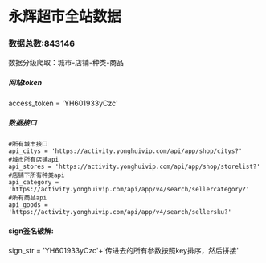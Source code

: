 # 永辉超市全站数据
### 数据总数:843146

数据分级爬取：城市-店铺-种类-商品

##### 网站token
access_token = 'YH601933yCzc'

##### 数据接口
```
#所有城市接口
api_citys = 'https://activity.yonghuivip.com/api/app/shop/citys?'
#城市所有店铺api
api_stores = 'https://activity.yonghuivip.com/api/app/shop/storelist?'
#店铺下所有种类api
api_category = 'https://activity.yonghuivip.com/api/app/v4/search/sellercategory?'
#所有商品api
api_goods = 'https://activity.yonghuivip.com/api/app/v4/search/sellersku?'
```
#### sign签名破解:

sign_str = 'YH601933yCzc'+'传进去的所有参数按照key排序，然后拼接'

